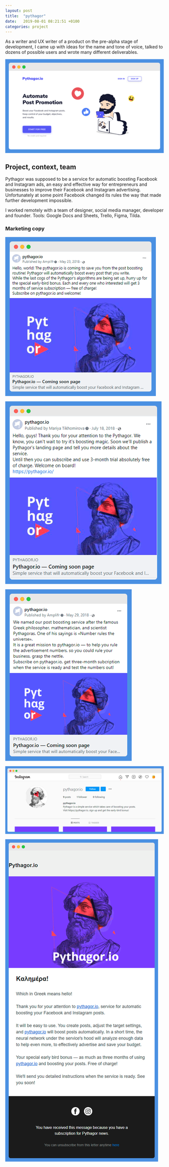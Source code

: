 ```yaml
---
layout: post
title:  "pythagor"
date:   2019-08-01 08:21:51 +0100
categories: project
---
```

As a writer and UX writer of a product on the pre-alpha stage of development, I came up with ideas for the name and tone of voice, talked to dozens of possible users and wrote many different deliverables. 

![pythagor facebook first post](/assets/pythagor/pythagor-landing-small-screely.png)

## Project, context, team

Pythagor was supposed to be a service for automatic boosting Facebook and Instagram ads, an easy and effective way for entrepreneurs and businesses to improve their Facebook and Instagram advertising. Unfortunately at some point Facebook changed its rules the way that made further development impossible.

I worked remotely with a team of designer, social media manager, developer and founder. Tools: Google Docs and Sheets, Trello, Figma, Tilda.

### Marketing copy

![pythagor facebook first post](/assets/pythagor/pythagor-first-screely.png)

![pythagor facebook first subscription post](/assets/pythagor/pythagor-first-suscription-screely.png)

![pythagor facebook early birds subscription post](/assets/pythagor/pythagor-early-birds-screely.png)

![pythagor instagram motto](/assets/pythagor/pythagor-instagram-screely.png)

![pythagor instagram motto](/assets/pythagor/early-birds-newsletter.png)


<!-- You’ll find this post in your `_posts` directory. Go ahead and edit it and re-build the site to see your changes. You can rebuild the site in many different ways, but the most common way is to run `jekyll serve`, which launches a web server and auto-regenerates your site when a file is updated.

Jekyll requires blog post files to be named according to the following format:

`YEAR-MONTH-DAY-title.MARKUP`

Where `YEAR` is a four-digit number, `MONTH` and `DAY` are both two-digit numbers, and `MARKUP` is the file extension representing the format used in the file. After that, include the necessary front matter. Take a look at the source for this post to get an idea about how it works.

Jekyll also offers powerful support for code snippets:

{% highlight ruby %}
def print_hi(name)
  puts "Hi, #{name}"
end
print_hi('Tom')
#=> prints 'Hi, Tom' to STDOUT.
{% endhighlight %}

Check out the [Jekyll docs][jekyll-docs] for more info on how to get the most out of Jekyll. File all bugs/feature requests at [Jekyll’s GitHub repo][jekyll-gh]. If you have questions, you can ask them on [Jekyll Talk][jekyll-talk].

[jekyll-docs]: https://jekyllrb.com/docs/home
[jekyll-gh]:   https://github.com/jekyll/jekyll
[jekyll-talk]: https://talk.jekyllrb.com/ -->
